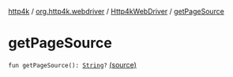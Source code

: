 [http4k](../../index.md) / [org.http4k.webdriver](../index.md) / [Http4kWebDriver](index.md) / [getPageSource](./get-page-source.md)

# getPageSource

`fun getPageSource(): `[`String`](https://kotlinlang.org/api/latest/jvm/stdlib/kotlin/-string/index.html)`?` [(source)](https://github.com/http4k/http4k/blob/master/http4k-testing-webdriver/src/main/kotlin/org/http4k/webdriver/Http4kWebDriver.kt#L79)